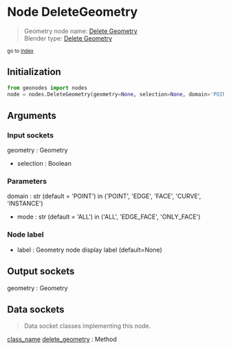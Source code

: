 
# Node DeleteGeometry

> Geometry node name: [Delete Geometry](https://docs.blender.org/manual/en/latest/modeling/geometry_nodes/material/delete_geometry.html)<br>
  Blender type: [Delete Geometry](https://docs.blender.org/api/current/bpy.types.GeometryNodeDeleteGeometry.html)
  
<sub>go to [index](/docs/index.md)</sub>

## Initialization

```python
from geonodes import nodes
node = nodes.DeleteGeometry(geometry=None, selection=None, domain='POINT', mode='ALL', label=None)
```



## Arguments


### Input sockets

geometry : Geometry
- selection : Boolean

### Parameters

domain : str (default = 'POINT') in ('POINT', 'EDGE', 'FACE', 'CURVE', 'INSTANCE')
- mode : str (default = 'ALL') in ('ALL', 'EDGE_FACE', 'ONLY_FACE')

### Node label

- label : Geometry node display label (default=None)

## Output sockets

geometry : Geometry

## Data sockets

> Data socket classes implementing this node.
  
[class_name](docs/sockets/Geometry.md) [delete_geometry](docs/sockets/Geometry.md#delete_geometry) : Method


